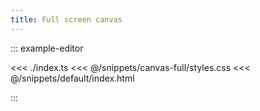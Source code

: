 ```yaml
---
title: Full screen canvas
---
```


::: example-editor

<<< ./index.ts
<<< @/snippets/canvas-full/styles.css
<<< @/snippets/default/index.html

:::
